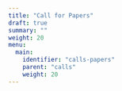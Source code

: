 ```yaml
---
title: "Call for Papers"
draft: true
summary: ""
weight: 20
menu:
  main:
    identifier: "calls-papers"
    parent: "calls"
    weight: 20
---
```


